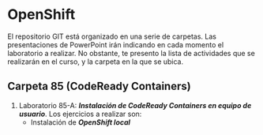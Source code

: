 # OpenShift


El repositorio GIT está organizado en una serie de carpetas. Las presentaciones de PowerPoint irán indicando en cada momento el laboratorio a realizar. No obstante, te presento la lista de actividades que se realizarán en el curso, y la carpeta en la que se ubica.



## Carpeta 85 (CodeReady Containers)

1. Laboratorio 85-A: ***Instalación de CodeReady Containers en equipo de usuario***. Los ejercicios a realizar son:
   - Instalación de ***OpenShift local*** 
   